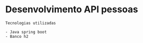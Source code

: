 # Desenvolvimento API pessoas
    
    Tecnologias utilizadas
    
    - Java spring boot
    - Banco h2

